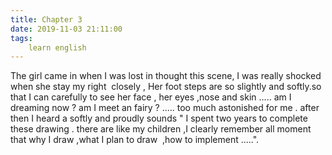 ```yaml
---
title: Chapter 3
date: 2019-11-03 21:11:00
tags:
    learn english
---
```

The girl came in when I was lost in thought this scene, I was really shocked when she stay my right  closely , Her foot steps are so slightly and softly.so that I can carefully to see her face , her eyes ,nose and skin ..... am I dreaming now ? am I meet an fairy ? ..... too much astonished for me . after then I heard a softly and proudly sounds " I spent two years to complete these drawing . there are like my children ,I clearly remember all moment that why I draw ,what I plan to draw  ,how to implement .....". 